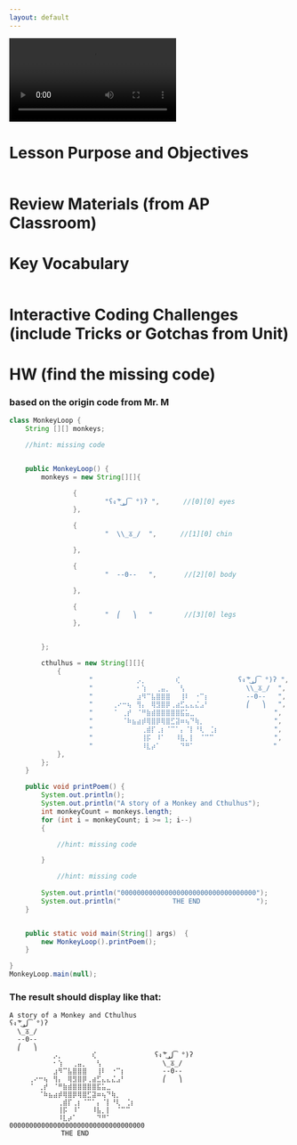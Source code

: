 ```yaml
---
layout: default
---
```


<div class="container">
    <video autoplay loop id="background" class="videoPlayer">
    <source src="https://drive.google.com/uc?export=view&id=1MvtrgIQaC2w0VOK8uY8Le4v6VRTZa5sO" type="video/mp4">
    </video>
</div>

# Lesson Purpose and Objectives
```

```

# Review Materials (from AP Classroom)


# Key Vocabulary
```

```
# Interactive Coding Challenges (include Tricks or Gotchas from Unit)

# HW (find the missing code)
### based on the origin code from Mr. M
```java
class MonkeyLoop {
    String [][] monkeys;    

    //hint: missing code


    public MonkeyLoop() {
        monkeys = new String[][]{   

                {
                        "ʕง ͠° ͟ل͜ ͡°)ʔ ",      //[0][0] eyes
                },

                {
                        "  \\_⏄_/  ",      //[1][0] chin

                },

                {
                        "  --0--   ",       //[2][0] body

                },

                {
                        "  ⎛   ⎞   "        //[3][0] legs
                },


        };

        cthulhus = new String[][]{   
            {
                    "⠀⠀⠀⠀⠀⠀⠀⠀⠀⡠⡀⠀⠀⠀⠀⠀⠀⢎⠀⠀⠀⠀⠀⠀⠀⠀⠀⠀⠀⠀ʕง ͠° ͟ل͜ ͡°)ʔ ",      
                    "⠀⠀⠀⠀⠀⠀⠀⠀⠀⠂⢱⠀⠀⢀⣤⡀⠀⠀⢣⠀⠀⠀⠀⠀⠀⠀⠀⠀⠀⠀  \\_⏄_/  ",      
                    "⠀⠀⠀⠀⠀⠀⠀⠀⠀⣰⠻⠉⣧⣿⣿⣿⠀⠀⢸⠇⠀⠐⠉⡆⠀⠀⠀⠀⠀⠀  --0--   ",       
                    "⠀⠀⠀⠀⢀⠔⠒⢦⠀⢻⡄⠀⢿⣻⣿⡿⢀⣴⣋⣄⣄⣌⣠⠃⠀⠀⠀⠀⠀⠀  ⎛   ⎞   ",
                    "⠀⠀⠀⠀⠈⠀⢀⡞⠀⠈⠛⣷⣾⣿⣿⣿⣿⣿⣯⣥⣀⠀⠀⠀⠀⠀⠀⠀⠀⠀         ",
                    "⠀⠀⠀⠀⠀⠀⠈⠷⣦⣴⡾⢿⣿⡿⢿⣿⣋⣽⠶⢦⠙⢷⡀⠀⠀⠀⠀⠀⠀⠀         ",
                    "⠀⠀⠀⠀⠀⠀⠀⠀⠀⠀⢀⣾⡏⢀⡆⠈⠉⠁⡄⠈⡇⠘⢇⠀⢈⡆⠀⠀⠀⠀         ",
                    "⠀⠀⠀⠀⠀⠀⠀⠀⠀⠀⢸⡯⠀⠸⠁⠀⠀⠸⣧⡀⡇⠀⠈⠉⠉⠀⠀⠀⠀⠀         ",
                    "⠀⠀⠀⠀⠀⠀⠀⠀⠀⠀⠸⣇⡴⠁⠀⠀⠀⠀⠙⠛⠁⠀⠀⠀⠀⠀⠀⠀⠀          "
            },
        };
    }

    public void printPoem() {
        System.out.println();
        System.out.println("A story of a Monkey and Cthulhus");
        int monkeyCount = monkeys.length;
        for (int i = monkeyCount; i >= 1; i--)  
        {

            //hint: missing code

        }

            //hint: missing code
                    
        System.out.println("0000000000000000000000000000000000");
        System.out.println("             THE END              ");
    }


    public static void main(String[] args)  {
        new MonkeyLoop().printPoem();   
    }

}
MonkeyLoop.main(null);
```
### The result should display like that:
```
A story of a Monkey and Cthulhus
ʕง ͠° ͟ل͜ ͡°)ʔ  
  \_⏄_/   
  --0--    
  ⎛   ⎞    
⠀⠀⠀⠀⠀⠀⠀⠀⠀⡠⡀⠀⠀⠀⠀⠀⠀⢎⠀⠀⠀⠀⠀⠀⠀⠀⠀⠀⠀⠀ʕง ͠° ͟ل͜ ͡°)ʔ  
⠀⠀⠀⠀⠀⠀⠀⠀⠀⠂⢱⠀⠀⢀⣤⡀⠀⠀⢣⠀⠀⠀⠀⠀⠀⠀⠀⠀⠀⠀  \_⏄_/   
⠀⠀⠀⠀⠀⠀⠀⠀⠀⣰⠻⠉⣧⣿⣿⣿⠀⠀⢸⠇⠀⠐⠉⡆⠀⠀⠀⠀⠀⠀  --0--    
⠀⠀⠀⠀⢀⠔⠒⢦⠀⢻⡄⠀⢿⣻⣿⡿⢀⣴⣋⣄⣄⣌⣠⠃⠀⠀⠀⠀⠀⠀  ⎛   ⎞    
⠀⠀⠀⠀⠈⠀⢀⡞⠀⠈⠛⣷⣾⣿⣿⣿⣿⣿⣯⣥⣀⠀⠀⠀⠀⠀⠀⠀⠀⠀          
⠀⠀⠀⠀⠀⠀⠈⠷⣦⣴⡾⢿⣿⡿⢿⣿⣋⣽⠶⢦⠙⢷⡀⠀⠀⠀⠀⠀⠀⠀          
⠀⠀⠀⠀⠀⠀⠀⠀⠀⠀⢀⣾⡏⢀⡆⠈⠉⠁⡄⠈⡇⠘⢇⠀⢈⡆⠀⠀⠀⠀          
⠀⠀⠀⠀⠀⠀⠀⠀⠀⠀⢸⡯⠀⠸⠁⠀⠀⠸⣧⡀⡇⠀⠈⠉⠉⠀⠀⠀⠀⠀          
⠀⠀⠀⠀⠀⠀⠀⠀⠀⠀⠸⣇⡴⠁⠀⠀⠀⠀⠙⠛⠁⠀⠀⠀⠀⠀⠀⠀⠀           
0000000000000000000000000000000000
             THE END  
```
